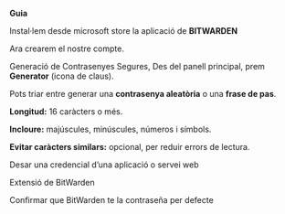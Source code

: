 **Guia**

Instal·lem desde microsoft store la aplicació de **BITWARDEN**

Ara crearem el nostre compte.

 Generació de Contrasenyes Segures, Des del panell principal, prem **Generator** (icona de claus).

Pots triar entre generar una **contrasenya aleatòria** o una **frase de pas**.

**Longitud:** 16 caràcters o més.

**Incloure:** majúscules, minúscules, números i símbols.

**Evitar caràcters similars:** opcional, per reduir errors de lectura.

Desar una credencial d’una aplicació o servei web

Extensió de BitWarden

Confirmar que BitWarden te la contraseña per defecte

